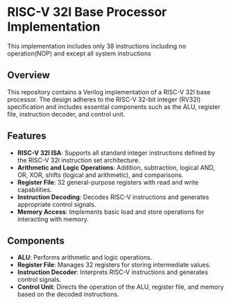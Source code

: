 # RISC-V 32I Base Processor Implementation
This implementation includes only 38 instructions including no operation(NOP) and except all system instructions

## Overview
This repository contains a Verilog implementation of a RISC-V 32I base processor. The design adheres to the RISC-V 32-bit integer (RV32I) specification and includes essential components such as the ALU, register file, instruction decoder, and control unit.

## Features
- **RISC-V 32I ISA**: Supports all standard integer instructions defined by the RISC-V 32I instruction set architecture.
- **Arithmetic and Logic Operations**: Addition, subtraction, logical AND, OR, XOR, shifts (logical and arithmetic), and comparisons.
- **Register File**: 32 general-purpose registers with read and write capabilities.
- **Instruction Decoding**: Decodes RISC-V instructions and generates appropriate control signals.
- **Memory Access**: Implements basic load and store operations for interacting with memory.

## Components
- **ALU**: Performs arithmetic and logic operations.
- **Register File**: Manages 32 registers for storing intermediate values.
- **Instruction Decoder**: Interprets RISC-V instructions and generates control signals.
- **Control Unit**: Directs the operation of the ALU, register file, and memory based on the decoded instructions.



